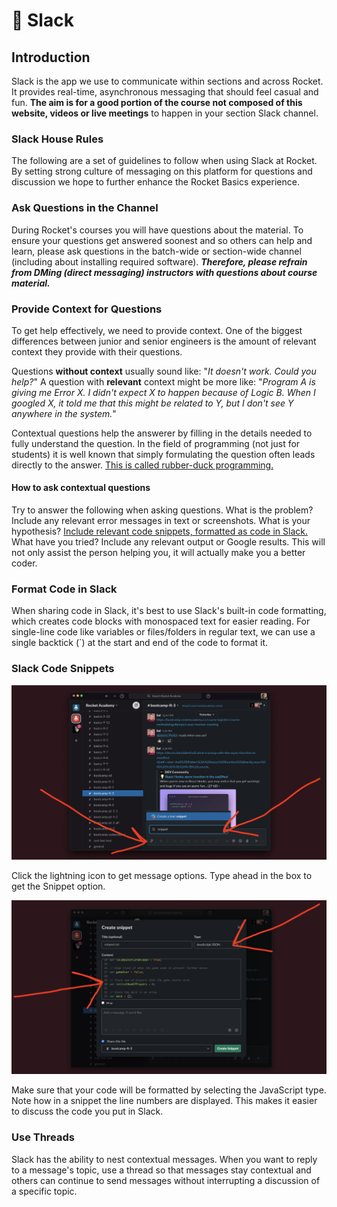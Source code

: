 # 💬 Slack

## Introduction

Slack is the app we use to communicate within sections and across Rocket. It provides real-time, asynchronous messaging that should feel casual and fun. **The aim is for a good portion of the course not composed of this website, videos or live meetings** to happen in your section Slack channel.

### Slack House Rules

The following are a set of guidelines to follow when using Slack at Rocket. By setting strong culture of messaging on this platform for questions and discussion we hope to further enhance the Rocket Basics experience.

### Ask Questions in the Channel

During Rocket's courses you will have questions about the material. To ensure your questions get answered soonest and so others can help and learn, please ask questions in the batch-wide or section-wide channel (including about installing required software). _**Therefore, please refrain from DMing (direct messaging) instructors with questions about course material.**_

### Provide Context for Questions

To get help effectively, we need to provide context. One of the biggest differences between junior and senior engineers is the amount of relevant context they provide with their questions.

Questions **without context** usually sound like: "_It doesn't work. Could you help?_" A question with **relevant** context might be more like: "_Program A is giving me Error X. I didn't expect X to happen because of Logic B. When I googled X, it told me that this might be related to Y, but I don't see Y anywhere in the system._"

Contextual questions help the answerer by filling in the details needed to fully understand the question. In the field of programming (not just for students) it is well known that simply formulating the question often leads directly to the answer. [This is called rubber-duck programming.](https://en.wikipedia.org/wiki/Rubber\_duck\_debugging)

#### How to ask contextual questions

Try to answer the following when asking questions. What is the problem? Include any relevant error messages in text or screenshots. What is your hypothesis? [Include relevant code snippets, formatted as code in Slack.](./#slack-code-snippets) What have you tried? Include any relevant output or Google results. This will not only assist the person helping you, it will actually make you a better coder.

### Format Code in Slack

When sharing code in Slack, it's best to use Slack's built-in code formatting, which creates code blocks with monospaced text for easier reading. For single-line code like variables or files/folders in regular text, we can use a single backtick (\`) at the start and end of the code to format it.

### Slack Code Snippets

![Click the lightning icon](../../.gitbook/assets/slack-snip-1.png)

Click the lightning icon to get message options. Type ahead in the box to get the Snippet option.

![The Slack Snippet creation interface](../../.gitbook/assets/slack-snip-2.png)

Make sure that your code will be formatted by selecting the JavaScript type. Note how in a snippet the line numbers are displayed. This makes it easier to discuss the code you put in Slack.

### Use Threads

Slack has the ability to nest contextual messages. When you want to reply to a message's topic, use a thread so that messages stay contextual and others can continue to send messages without interrupting a discussion of a specific topic.
